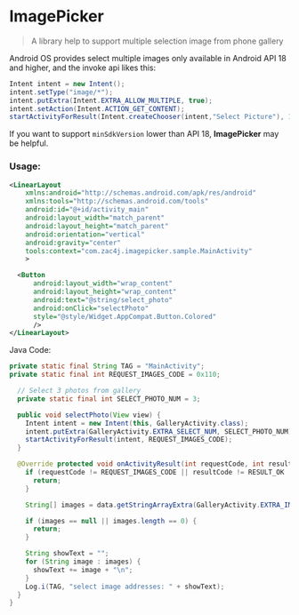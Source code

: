 # ImagePicker
> A library help to support multiple selection image from phone gallery

Android OS provides select multiple images only available in Android API 18 and higher, and the invoke api likes this:
```java
Intent intent = new Intent();
intent.setType("image/*");
intent.putExtra(Intent.EXTRA_ALLOW_MULTIPLE, true);
intent.setAction(Intent.ACTION_GET_CONTENT);
startActivityForResult(Intent.createChooser(intent,"Select Picture"), 1);
```

If you want to support `minSdkVersion` lower than API 18, **ImagePicker** may be helpful.

### Usage:

```xml
<LinearLayout
    xmlns:android="http://schemas.android.com/apk/res/android"
    xmlns:tools="http://schemas.android.com/tools"
    android:id="@+id/activity_main"
    android:layout_width="match_parent"
    android:layout_height="match_parent"
    android:orientation="vertical"
    android:gravity="center"
    tools:context="com.zac4j.imagepicker.sample.MainActivity"
    >

  <Button
      android:layout_width="wrap_content"
      android:layout_height="wrap_content"
      android:text="@string/select_photo"
      android:onClick="selectPhoto"
      style="@style/Widget.AppCompat.Button.Colored"
      />
</LinearLayout>
```
Java Code:

```java
private static final String TAG = "MainActivity";
private static final int REQUEST_IMAGES_CODE = 0x110;

  // Select 3 photos from gallery
  private static final int SELECT_PHOTO_NUM = 3;

  public void selectPhoto(View view) {
    Intent intent = new Intent(this, GalleryActivity.class);
    intent.putExtra(GalleryActivity.EXTRA_SELECT_NUM, SELECT_PHOTO_NUM);
    startActivityForResult(intent, REQUEST_IMAGES_CODE);
  }

  @Override protected void onActivityResult(int requestCode, int resultCode, Intent data) {
    if (requestCode != REQUEST_IMAGES_CODE || resultCode != RESULT_OK || data == null) {
      return;
    }

    String[] images = data.getStringArrayExtra(GalleryActivity.EXTRA_IMAGE_CONTAINER);

    if (images == null || images.length == 0) {
      return;
    }

    String showText = "";
    for (String image : images) {
      showText += image + "\n";
    }
    Log.i(TAG, "select image addresses: " + showText);
  }
}
```
